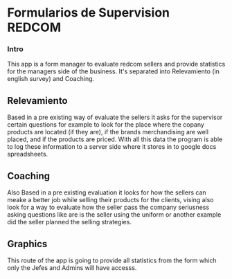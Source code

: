# Formularios de Supervision REDCOM

### Intro
This app is a form manager to evaluate redcom sellers and provide statistics for the managers side of the business. It's separated into Relevamiento (in english survey) and Coaching.

## Relevamiento

Based in a pre existing way of evaluate the sellers it asks for the supervisor certain questions for example to look for the place where the copany products are located (if they are), if the brands merchandising are well placed, and if the products are priced. With all this data the program is able to log these information to a server side where it stores in to google docs spreadsheets.

## Coaching

Also Based in a pre existing evaluation it looks for how the sellers can meake a better job while selling their products for the clients, vising also look for a way to evaluate how the seller pass the company seriusness asking questions like are is the seller using the uniform or another example did the seller planned the selling strategies.

## Graphics
This route of the app is going to provide all statistics from the form which only the Jefes and Admins will have accesss.
